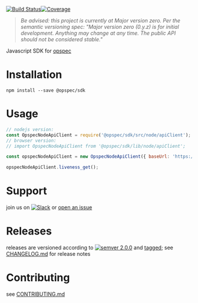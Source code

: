 [![Build Status](https://travis-ci.org/opspec-io/sdk-js.svg?branch=master)](https://travis-ci.org/opspec-io/sdk-js)[![Coverage](https://codecov.io/gh/opspec-io/sdk-js/branch/master/graph/badge.svg)](https://codecov.io/gh/opspec-io/sdk-js)

> *Be advised: this project is currently at Major version zero. Per the
> semantic versioning spec: "Major version zero (0.y.z) is for initial
> development. Anything may change at any time. The public API should
> not be considered stable."*

Javascript SDK for [opspec](https://opspec.io)

# Installation

```shell
npm install --save @opspec/sdk
```

# Usage

```javascript
// nodejs version:
const OpspecNodeApiClient = require('@opspec/sdk/src/node/apiClient');
// browser version: 
// import OpspecNodeApiClient from '@opspec/sdk/lib/node/apiClient';

const opspecNodeApiClient = new OpspecNodeApiClient({ baseUrl: 'https://demo.opctl.io' });

opspecNodeApiClient.liveness_get();
```

# Support

join us on
[![Slack](https://opspec-slackin.herokuapp.com/badge.svg)](https://opspec-slackin.herokuapp.com/)
or [open an issue](https://github.com/opspec-io/sdk-js/issues)

# Releases

releases are versioned according to
[![semver 2.0.0](https://img.shields.io/badge/semver-2.0.0-brightgreen.svg)](http://semver.org/spec/v2.0.0.html)
and [tagged](https://git-scm.com/book/en/v2/Git-Basics-Tagging); see
[CHANGELOG.md](CHANGELOG.md) for release notes

# Contributing

see [CONTRIBUTING.md](CONTRIBUTING.md)
